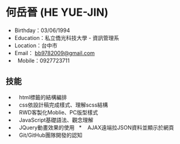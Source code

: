 # 何岳晉 (HE YUE-JIN)

   *    Birthday：03/06/1994
   *    Education：私立僑光科技大學 - 資訊管理系
   *    Location：台中市
   *    Email： bb9782009@gmail.com
   *   Mobile：0927723711


##  技能

   *    html標籤的結構編排
   *    css依設計稿完成樣式、理解scss結構
   *    RWD客製化Moblie、PC版型樣式
   *    JavaScript基礎語法、觀念理解
   *    JQuery動畫效果的使用
   *    AJAX遠端拉JSON資料並顯示於網頁
   *    Git/GitHub團隊開發的認知
   
